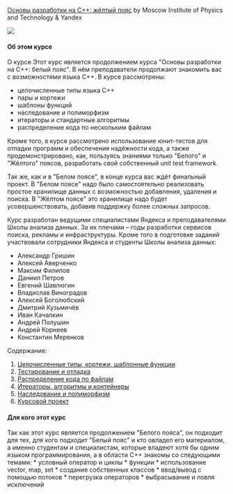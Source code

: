 [Основы разработки на C++: жёлтый пояс](https://www.coursera.org/learn/c-plus-plus-yellow) by Moscow Institute of Physics and Technology & Yandex

<p>
    <a href="https://www.coursera.org/learn/c-plus-plus-yellow">
        <img src="https://github.com/VulpesCorsac/Coursera-Modern-C-plus-plus-development/blob/master/2%20-%20Yellow%20belt/Logo2.jpg">
    </a>
</p>

#### Об этом курсе ####
О курсе
Этот курс является продолжением курса "Основы разработки на C++: белый пояс". В нём преподаватели продолжают знакомить вас с возможностями языка C++. В курсе рассмотрены:
- целочисленные типы языка C++
- пары и кортежи
- шаблоны функций
- наследование и полиморфизм
- итераторы и стандартные алгоритмы
- распределение кода по нескольким файлам

Кроме того, в курсе рассмотрено использование юнит-тестов для отладки программ и обеспечения надёжности кода, а также продемонстрировано, как, пользуясь знаниями только "Белого" и "Жёлтого" поясов, разработать свой собственный unit test framework.

Так же, как и в "Белом поясе", в конце курса вас ждёт финальный проект. В "Белом поясе" надо было самостоятельно реализовать простое хранилище данных с возможностью добавления, удаления и поиска. В "Жёлтом поясе" это хранилище надо будет усовершенствовать, добавив поддержку более сложных запросов. 

Курс разработан ведущими специалистами Яндекса и преподавателями Школы анализа данных. За их плечами – годы разработки сервисов поиска, рекламы и инфраструктуры. Кроме того в подготовке заданий участвовали сотрудники Яндекса и студенты Школы анализа данных:
- Александр Гришин
- Алексей Аверченко
- Максим Филипов
- Даниил Петров
- Евгений Шавлюгин
- Владислав Виноградов
- Алексей Боголюбский
- Дмитрий Кузьмичёв
- Иван Качалкин
- Андрей Полушин
- Андрей Корнеев
- Константин Меренков

Содержание:
1. [Целочисленные типы, кортежи, шаблонные функции](https://github.com/VulpesCorsac/Coursera-Modern-C-plus-plus-development/tree/master/2%20-%20Yellow%20belt/Week%201)
2. [Тестирование и отладка](https://github.com/VulpesCorsac/Coursera-Modern-C-plus-plus-development/tree/master/2%20-%20Yellow%20belt/Week%202)
3. [Распределение кода по файлам](https://github.com/VulpesCorsac/Coursera-Modern-C-plus-plus-development/tree/master/2%20-%20Yellow%20belt/Week%203)
4. [Итераторы, алгоритмы и контейнеры](https://github.com/VulpesCorsac/Coursera-Modern-C-plus-plus-development/tree/master/2%20-%20Yellow%20belt/Week%204)
5. [Наследование и полиморфизм](https://github.com/VulpesCorsac/Coursera-Modern-C-plus-plus-development/tree/master/2%20-%20Yellow%20belt/Week%205)
6. [Курсовой проект](https://github.com/VulpesCorsac/Coursera-Modern-C-plus-plus-development/tree/master/2%20-%20Yellow%20belt/Week%206)

#### Для кого этот курс ####
Так как этот курс является продолжением "Белого пояса", он подходит для тех, для кого подходит "Белый пояс" и кто овладел его материалом, а именно студентам и специалистам, которые владеют хотя бы одним языком программирования, а в области C++ знакомы со следующими темами: * условный оператор и циклы * функции * использование vector, map, set * создание собственных классов * ввод/вывод с помощью потоков * перегрузка операторов * выбрасывание и ловля исключений